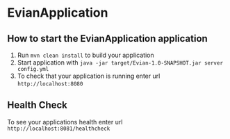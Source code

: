 # EvianApplication

How to start the EvianApplication application
---

1. Run `mvn clean install` to build your application
1. Start application with `java -jar target/Evian-1.0-SNAPSHOT.jar server config.yml`
1. To check that your application is running enter url `http://localhost:8080`

Health Check
---

To see your applications health enter url `http://localhost:8081/healthcheck`
